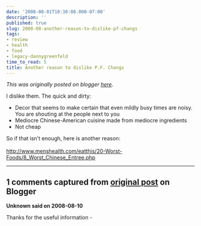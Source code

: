 ```yaml
---
date: '2008-08-01T10:30:00.000-07:00'
description: ''
published: true
slug: 2008-08-another-reason-to-dislike-pf-changs
tags:
- review
- health
- food
- legacy-dannygreenfeld
time_to_read: 5
title: Another reason to dislike P.F. Changs
---
```


*This was originally posted on blogger [here](https://dannygreenfeld.blogspot.com/2008/08/another-reason-to-dislike-pf-changs.html)*.

I dislike them.  The quick and dirty:<br /><ul><li>Decor that seems to make certain that even mildly busy times are noisy.  You are shouting at the people next to you</li><li>Mediocre Chinese-American cuisine made from mediocre ingredients</li><li>Not cheap</li></ul>So if that isn't enough, here is another reason:<br /><br /><a href="http://www.menshealth.com/eatthis/20-Worst-Foods/8_Worst_Chinese_Entree.php">http://www.menshealth.com/eatthis/20-Worst-Foods/8_Worst_Chinese_Entree.php</a>

---

## 1 comments captured from [original post](https://dannygreenfeld.blogspot.com/2008/08/another-reason-to-dislike-pf-changs.html) on Blogger

**Unknown said on 2008-08-10**

Thanks for the useful information -

